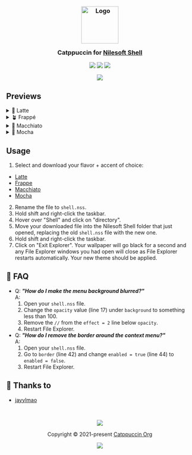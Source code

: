 <h3 align="center">
	<img src="https://raw.githubusercontent.com/catppuccin/catppuccin/main/assets/logos/exports/1544x1544_circle.png" width="100" alt="Logo"/><br/>
	<img src="https://raw.githubusercontent.com/catppuccin/catppuccin/main/assets/misc/transparent.png" height="30" width="0px"/>
	Catppuccin for <a href="https://github.com/moudey/Shell">Nilesoft Shell</a>
	<img src="https://raw.githubusercontent.com/catppuccin/catppuccin/main/assets/misc/transparent.png" height="30" width="0px"/>
</h3>

<p align="center">
	<a href="https://github.com/catppuccin/template/stargazers"><img src="https://img.shields.io/github/stars/catppuccin/nilesoft-shell?colorA=363a4f&colorB=b7bdf8&style=for-the-badge"></a>
	<a href="https://github.com/catppuccin/template/issues"><img src="https://img.shields.io/github/issues/catppuccin/nilesoft-shell?colorA=363a4f&colorB=f5a97f&style=for-the-badge"></a>
	<a href="https://github.com/catppuccin/template/contributors"><img src="https://img.shields.io/github/contributors/catppuccin/nilesoft-shell?colorA=363a4f&colorB=a6da95&style=for-the-badge"></a>
</p>

<p align="center">
	<img src="https://raw.githubusercontent.com/jayylmao/catppuccin-nilesoft-shell/main/assets/preview.png"/>
</p>

## Previews

<details>
<summary>🌻 Latte</summary>
<img src="https://raw.githubusercontent.com/jayylmao/catppuccin-nilesoft-shell/main/assets/latte.webp"/>
</details>
<details>
<summary>🪴 Frappé</summary>
<img src="https://raw.githubusercontent.com/jayylmao/catppuccin-nilesoft-shell/main/assets/frappe.webp"/>
</details>
<details>
<summary>🌺 Macchiato</summary>
<img src="https://raw.githubusercontent.com/jayylmao/catppuccin-nilesoft-shell/main/assets/macchiato.webp"/>
</details>
<details>
<summary>🌿 Mocha</summary>
<img src="https://raw.githubusercontent.com/jayylmao/catppuccin-nilesoft-shell/main/assets/mocha.webp"/>
</details>

## Usage

1. Select and download your flavor + accent of choice:
  - [Latte](https://github.com/jayylmao/catppuccin-nilesoft-shell/tree/main/latte)
  - [Frappe](https://github.com/jayylmao/catppuccin-nilesoft-shell/tree/main/frappe)
  - [Macchiato](https://github.com/jayylmao/catppuccin-nilesoft-shell/tree/main/macchiato)
  - [Mocha](https://github.com/jayylmao/catppuccin-nilesoft-shell/tree/main/mocha)
2. Rename the file to `shell.nss`.
3. Hold shift and right-click the taskbar.
4. Hover over "Shell" and click on "directory".
5. Move your downloaded file into the Nilesoft Shell folder that just opened, replacing the old `shell.nss` file with the new one.
6. Hold shift and right-click the taskbar.
7. Click on "Exit Explorer".
Your wallpaper will go black for a second and any File Explorer windows you had open will close as File Explorer restarts automatically. Your new theme should be applied.

<!-- this section is optional -->
## 🙋 FAQ

-	Q: **_"How do I make the menu background blurred?"_**\
	A: 
    1. Open your `shell.nss` file.
    2. Change the `opacity` value (line 17) under `background` to something less than 100.
    3. Remove the `//` from the `effect = 2` line below `opacity`. 
    4. Restart File Explorer.
-	Q: **_"How do I remove the border around the context menu?"_**\
	A: 
    1. Open your `shell.nss` file.
    2. Go to `border` (line 42) and change `enabled = true` (line 44) to `enabled = false`.
    3. Restart File Explorer.

## 💝 Thanks to

- [jayylmao](https://github.com/jayylmao)

&nbsp;

<p align="center">
	<img src="https://raw.githubusercontent.com/catppuccin/catppuccin/main/assets/footers/gray0_ctp_on_line.svg?sanitize=true" />
</p>

<p align="center">
	Copyright &copy; 2021-present <a href="https://github.com/catppuccin" target="_blank">Catppuccin Org</a>
</p>

<p align="center">
	<a href="https://github.com/catppuccin/catppuccin/blob/main/LICENSE"><img src="https://img.shields.io/static/v1.svg?style=for-the-badge&label=License&message=MIT&logoColor=d9e0ee&colorA=363a4f&colorB=b7bdf8"/></a>
</p>
